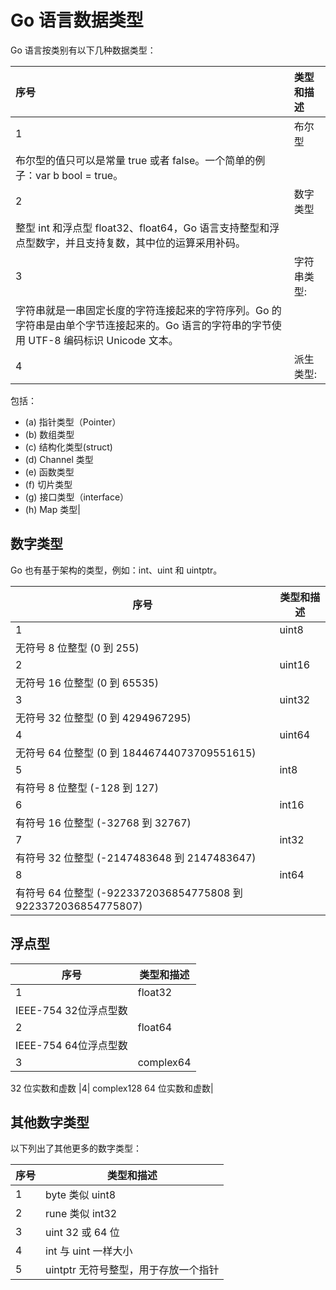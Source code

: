# Go 语言数据类型

Go 语言按类别有以下几种数据类型：

|序号|类型和描述|
|:---|:---|
|1|布尔型
布尔型的值只可以是常量 true 或者 false。一个简单的例子：var b bool = true。|
|2|数字类型
整型 int 和浮点型 float32、float64，Go 语言支持整型和浮点型数字，并且支持复数，其中位的运算采用补码。|
|3|字符串类型:
字符串就是一串固定长度的字符连接起来的字符序列。Go 的字符串是由单个字节连接起来的。Go 语言的字符串的字节使用 UTF-8 编码标识 Unicode 文本。|
|4|派生类型:
包括：
+ (a) 指针类型（Pointer）
+ (b) 数组类型
+ (c) 结构化类型(struct)
+ (d) Channel 类型
+ (e) 函数类型
+ (f) 切片类型
+ (g) 接口类型（interface）
+ (h) Map 类型|


## 数字类型
Go 也有基于架构的类型，例如：int、uint 和 uintptr。


|序号|类型和描述|
|----|----|
|1|uint8
无符号 8 位整型 (0 到 255)|
|2|uint16
无符号 16 位整型 (0 到 65535)|
|3|uint32
无符号 32 位整型 (0 到 4294967295)|
|4|	uint64
无符号 64 位整型 (0 到 18446744073709551615)|
|5|int8
有符号 8 位整型 (-128 到 127)|
|6|	int16
有符号 16 位整型 (-32768 到 32767)|
|7|int32
有符号 32 位整型 (-2147483648 到 2147483647)|
|8|int64
有符号 64 位整型 (-9223372036854775808 到 9223372036854775807)|

## 浮点型

|序号|类型和描述|
|----|----|
|1|float32
IEEE-754 32位浮点型数|
|2|float64
IEEE-754 64位浮点型数|
|3|complex64
32 位实数和虚数
|4|	complex128
64 位实数和虚数|

## 其他数字类型
以下列出了其他更多的数字类型：

|序号|类型和描述|
|----|---------------|
|1|byte    类似 uint8|
|2|rune    类似 int32|
|3|uint    32 或 64 位|
|4|int      与 uint 一样大小|
|5|uintptr  无符号整型，用于存放一个指针|